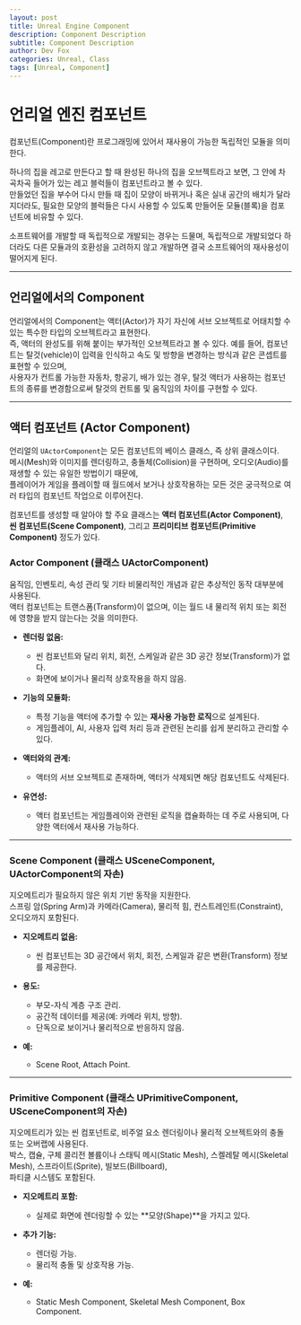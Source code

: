 ```yaml
---
layout: post
title: Unreal Engine Component
description: Component Description
subtitle: Component Description
author: Dev Fox
categories: Unreal, Class
tags: [Unreal, Component]
---
```


# 언리얼 엔진 컴포넌트

컴포넌트(Component)란 프로그래밍에 있어서 재사용이 가능한 독립적인 모듈을 의미한다.

하나의 집을 레고로 만든다고 할 때 완성된 하나의 집을 오브젝트라고 보면, 그 안에 차곡차곡 들어가 있는 레고 블럭들이 컴포넌트라고 볼 수 있다.  
만들었던 집을 부수어 다시 만들 때 집이 모양이 바뀌거나 혹은 실내 공간의 배치가 달라지더라도, 필요한 모양의 블럭들은 다시 사용할 수 있도록 만들어둔 모듈(블록)을 컴포넌트에 비유할 수 있다.

소프트웨어를 개발할 때 독립적으로 개발되는 경우는 드물며, 독립적으로 개발되었다 하더라도 다른 모듈과의 호환성을 고려하지 않고 개발하면 결국 소프트웨어의 재사용성이 떨어지게 된다.

---

## 언리얼에서의 Component

언리얼에서의 Component는 액터(Actor)가 자기 자신에 서브 오브젝트로 어태치할 수 있는 특수한 타입의 오브젝트라고 표현한다.  
즉, 액터의 완성도를 위해 붙이는 부가적인 오브젝트라고 볼 수 있다. 예를 들어, 컴포넌트는 탈것(vehicle)이 입력을 인식하고 속도 및 방향을 변경하는 방식과 같은 콘셉트를 표현할 수 있으며,  
사용자가 컨트롤 가능한 자동차, 항공기, 배가 있는 경우, 탈것 액터가 사용하는 컴포넌트의 종류를 변경함으로써 탈것의 컨트롤 및 움직임의 차이를 구현할 수 있다.

---

## 액터 컴포넌트 (Actor Component)

언리얼의 `UActorComponent`는 모든 컴포넌트의 베이스 클래스, 즉 상위 클래스이다.  
메시(Mesh)와 이미지를 렌더링하고, 충돌체(Collision)을 구현하며, 오디오(Audio)를 재생할 수 있는 유일한 방법이기 때문에,  
플레이어가 게임을 플레이할 때 월드에서 보거나 상호작용하는 모든 것은 궁극적으로 여러 타입의 컴포넌트 작업으로 이루어진다.

컴포넌트를 생성할 때 알아야 할 주요 클래스는 **액터 컴포넌트(Actor Component)**,  
**씬 컴포넌트(Scene Component)**, 그리고 **프리미티브 컴포넌트(Primitive Component)** 정도가 있다.

### Actor Component (클래스 UActorComponent)

움직임, 인벤토리, 속성 관리 및 기타 비물리적인 개념과 같은 추상적인 동작 대부분에 사용된다.  
액터 컴포넌트는 트랜스폼(Transform)이 없으며, 이는 월드 내 물리적 위치 또는 회전에 영향을 받지 않는다는 것을 의미한다.

- **렌더링 없음:**
  - 씬 컴포넌트와 달리 위치, 회전, 스케일과 같은 3D 공간 정보(Transform)가 없다.
  - 화면에 보이거나 물리적 상호작용을 하지 않음.

- **기능의 모듈화:**
  - 특정 기능을 액터에 추가할 수 있는 **재사용 가능한 로직**으로 설계된다.
  - 게임플레이, AI, 사용자 입력 처리 등과 관련된 논리를 쉽게 분리하고 관리할 수 있다.

- **액터와의 관계:**
  - 액터의 서브 오브젝트로 존재하며, 액터가 삭제되면 해당 컴포넌트도 삭제된다.

- **유연성:**
  - 액터 컴포넌트는 게임플레이와 관련된 로직을 캡슐화하는 데 주로 사용되며, 다양한 액터에서 재사용 가능하다.

---

### Scene Component (클래스 USceneComponent, UActorComponent의 자손)

지오메트리가 필요하지 않은 위치 기반 동작을 지원한다.  
스프링 암(Spring Arm)과 카메라(Camera), 물리적 힘, 컨스트레인트(Constraint), 오디오까지 포함된다.

- **지오메트리 없음:**
  - 씬 컴포넌트는 3D 공간에서 위치, 회전, 스케일과 같은 변환(Transform) 정보를 제공한다.

- **용도:**
  - 부모-자식 계층 구조 관리.
  - 공간적 데이터를 제공(예: 카메라 위치, 방향).
  - 단독으로 보이거나 물리적으로 반응하지 않음.

- **예:**
  - Scene Root, Attach Point.

---

### Primitive Component (클래스 UPrimitiveComponent, USceneComponent의 자손)

지오메트리가 있는 씬 컴포넌트로, 비주얼 요소 렌더링이나 물리적 오브젝트와의 충돌 또는 오버랩에 사용된다.  
박스, 캡슐, 구체 콜리전 볼륨이나 스태틱 메시(Static Mesh), 스켈레탈 메시(Skeletal Mesh), 스프라이트(Sprite), 빌보드(Billboard),  
파티클 시스템도 포함된다.

- **지오메트리 포함:**
  - 실제로 화면에 렌더링할 수 있는 **모양(Shape)**을 가지고 있다.

- **추가 기능:**
  - 렌더링 가능.
  - 물리적 충돌 및 상호작용 가능.

- **예:**
  - Static Mesh Component, Skeletal Mesh Component, Box Component.
